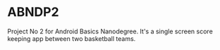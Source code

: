 # ABNDP2
Project No 2 for Android Basics Nanodegree. It's a single screen score keeping app between two basketball teams.
